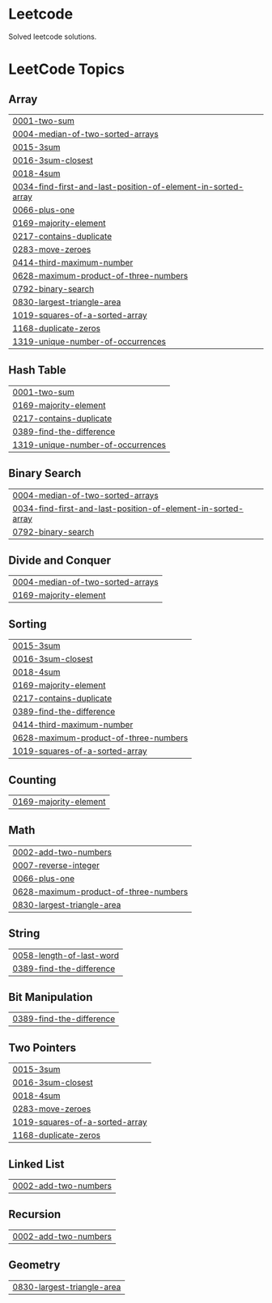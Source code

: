 # Leetcode
Solved leetcode solutions.

<!---LeetCode Topics Start-->
# LeetCode Topics
## Array
|  |
| ------- |
| [0001-two-sum](https://github.com/Reeja20040923/Leetcode/tree/master/0001-two-sum) |
| [0004-median-of-two-sorted-arrays](https://github.com/Reeja20040923/Leetcode/tree/master/0004-median-of-two-sorted-arrays) |
| [0015-3sum](https://github.com/Reeja20040923/Leetcode/tree/master/0015-3sum) |
| [0016-3sum-closest](https://github.com/Reeja20040923/Leetcode/tree/master/0016-3sum-closest) |
| [0018-4sum](https://github.com/Reeja20040923/Leetcode/tree/master/0018-4sum) |
| [0034-find-first-and-last-position-of-element-in-sorted-array](https://github.com/Reeja20040923/Leetcode/tree/master/0034-find-first-and-last-position-of-element-in-sorted-array) |
| [0066-plus-one](https://github.com/Reeja20040923/Leetcode/tree/master/0066-plus-one) |
| [0169-majority-element](https://github.com/Reeja20040923/Leetcode/tree/master/0169-majority-element) |
| [0217-contains-duplicate](https://github.com/Reeja20040923/Leetcode/tree/master/0217-contains-duplicate) |
| [0283-move-zeroes](https://github.com/Reeja20040923/Leetcode/tree/master/0283-move-zeroes) |
| [0414-third-maximum-number](https://github.com/Reeja20040923/Leetcode/tree/master/0414-third-maximum-number) |
| [0628-maximum-product-of-three-numbers](https://github.com/Reeja20040923/Leetcode/tree/master/0628-maximum-product-of-three-numbers) |
| [0792-binary-search](https://github.com/Reeja20040923/Leetcode/tree/master/0792-binary-search) |
| [0830-largest-triangle-area](https://github.com/Reeja20040923/Leetcode/tree/master/0830-largest-triangle-area) |
| [1019-squares-of-a-sorted-array](https://github.com/Reeja20040923/Leetcode/tree/master/1019-squares-of-a-sorted-array) |
| [1168-duplicate-zeros](https://github.com/Reeja20040923/Leetcode/tree/master/1168-duplicate-zeros) |
| [1319-unique-number-of-occurrences](https://github.com/Reeja20040923/Leetcode/tree/master/1319-unique-number-of-occurrences) |
## Hash Table
|  |
| ------- |
| [0001-two-sum](https://github.com/Reeja20040923/Leetcode/tree/master/0001-two-sum) |
| [0169-majority-element](https://github.com/Reeja20040923/Leetcode/tree/master/0169-majority-element) |
| [0217-contains-duplicate](https://github.com/Reeja20040923/Leetcode/tree/master/0217-contains-duplicate) |
| [0389-find-the-difference](https://github.com/Reeja20040923/Leetcode/tree/master/0389-find-the-difference) |
| [1319-unique-number-of-occurrences](https://github.com/Reeja20040923/Leetcode/tree/master/1319-unique-number-of-occurrences) |
## Binary Search
|  |
| ------- |
| [0004-median-of-two-sorted-arrays](https://github.com/Reeja20040923/Leetcode/tree/master/0004-median-of-two-sorted-arrays) |
| [0034-find-first-and-last-position-of-element-in-sorted-array](https://github.com/Reeja20040923/Leetcode/tree/master/0034-find-first-and-last-position-of-element-in-sorted-array) |
| [0792-binary-search](https://github.com/Reeja20040923/Leetcode/tree/master/0792-binary-search) |
## Divide and Conquer
|  |
| ------- |
| [0004-median-of-two-sorted-arrays](https://github.com/Reeja20040923/Leetcode/tree/master/0004-median-of-two-sorted-arrays) |
| [0169-majority-element](https://github.com/Reeja20040923/Leetcode/tree/master/0169-majority-element) |
## Sorting
|  |
| ------- |
| [0015-3sum](https://github.com/Reeja20040923/Leetcode/tree/master/0015-3sum) |
| [0016-3sum-closest](https://github.com/Reeja20040923/Leetcode/tree/master/0016-3sum-closest) |
| [0018-4sum](https://github.com/Reeja20040923/Leetcode/tree/master/0018-4sum) |
| [0169-majority-element](https://github.com/Reeja20040923/Leetcode/tree/master/0169-majority-element) |
| [0217-contains-duplicate](https://github.com/Reeja20040923/Leetcode/tree/master/0217-contains-duplicate) |
| [0389-find-the-difference](https://github.com/Reeja20040923/Leetcode/tree/master/0389-find-the-difference) |
| [0414-third-maximum-number](https://github.com/Reeja20040923/Leetcode/tree/master/0414-third-maximum-number) |
| [0628-maximum-product-of-three-numbers](https://github.com/Reeja20040923/Leetcode/tree/master/0628-maximum-product-of-three-numbers) |
| [1019-squares-of-a-sorted-array](https://github.com/Reeja20040923/Leetcode/tree/master/1019-squares-of-a-sorted-array) |
## Counting
|  |
| ------- |
| [0169-majority-element](https://github.com/Reeja20040923/Leetcode/tree/master/0169-majority-element) |
## Math
|  |
| ------- |
| [0002-add-two-numbers](https://github.com/Reeja20040923/Leetcode/tree/master/0002-add-two-numbers) |
| [0007-reverse-integer](https://github.com/Reeja20040923/Leetcode/tree/master/0007-reverse-integer) |
| [0066-plus-one](https://github.com/Reeja20040923/Leetcode/tree/master/0066-plus-one) |
| [0628-maximum-product-of-three-numbers](https://github.com/Reeja20040923/Leetcode/tree/master/0628-maximum-product-of-three-numbers) |
| [0830-largest-triangle-area](https://github.com/Reeja20040923/Leetcode/tree/master/0830-largest-triangle-area) |
## String
|  |
| ------- |
| [0058-length-of-last-word](https://github.com/Reeja20040923/Leetcode/tree/master/0058-length-of-last-word) |
| [0389-find-the-difference](https://github.com/Reeja20040923/Leetcode/tree/master/0389-find-the-difference) |
## Bit Manipulation
|  |
| ------- |
| [0389-find-the-difference](https://github.com/Reeja20040923/Leetcode/tree/master/0389-find-the-difference) |
## Two Pointers
|  |
| ------- |
| [0015-3sum](https://github.com/Reeja20040923/Leetcode/tree/master/0015-3sum) |
| [0016-3sum-closest](https://github.com/Reeja20040923/Leetcode/tree/master/0016-3sum-closest) |
| [0018-4sum](https://github.com/Reeja20040923/Leetcode/tree/master/0018-4sum) |
| [0283-move-zeroes](https://github.com/Reeja20040923/Leetcode/tree/master/0283-move-zeroes) |
| [1019-squares-of-a-sorted-array](https://github.com/Reeja20040923/Leetcode/tree/master/1019-squares-of-a-sorted-array) |
| [1168-duplicate-zeros](https://github.com/Reeja20040923/Leetcode/tree/master/1168-duplicate-zeros) |
## Linked List
|  |
| ------- |
| [0002-add-two-numbers](https://github.com/Reeja20040923/Leetcode/tree/master/0002-add-two-numbers) |
## Recursion
|  |
| ------- |
| [0002-add-two-numbers](https://github.com/Reeja20040923/Leetcode/tree/master/0002-add-two-numbers) |
## Geometry
|  |
| ------- |
| [0830-largest-triangle-area](https://github.com/Reeja20040923/Leetcode/tree/master/0830-largest-triangle-area) |
<!---LeetCode Topics End-->